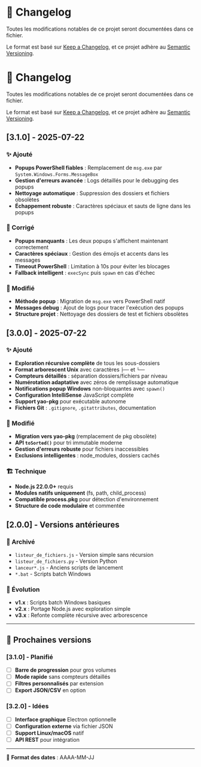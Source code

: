 # 📝 Changelog

Toutes les modifications notables de ce projet seront documentées dans ce fichier.

Le format est basé sur [Keep a Changelog](https://keepachangelog.com/fr/1.0.0/),
et ce projet adhère au [Semantic Versioning](https://semver.org/spec/v2.0.0.html).

# 📝 Changelog

Toutes les modifications notables de ce projet seront documentées dans ce fichier.

Le format est basé sur [Keep a Changelog](https://keepachangelog.com/fr/1.0.0/),
et ce projet adhère au [Semantic Versioning](https://semver.org/spec/v2.0.0.html).

## [3.1.0] - 2025-07-22

### ✨ Ajouté
- **Popups PowerShell fiables** : Remplacement de `msg.exe` par `System.Windows.Forms.MessageBox`
- **Gestion d'erreurs avancée** : Logs détaillés pour le debugging des popups
- **Nettoyage automatique** : Suppression des dossiers et fichiers obsolètes
- **Échappement robuste** : Caractères spéciaux et sauts de ligne dans les popups

### 🔧 Corrigé
- **Popups manquants** : Les deux popups s'affichent maintenant correctement
- **Caractères spéciaux** : Gestion des émojis et accents dans les messages
- **Timeout PowerShell** : Limitation à 10s pour éviter les blocages
- **Fallback intelligent** : `execSync` puis `spawn` en cas d'échec

### 🔄 Modifié
- **Méthode popup** : Migration de `msg.exe` vers PowerShell natif
- **Messages debug** : Ajout de logs pour tracer l'exécution des popups
- **Structure projet** : Nettoyage des dossiers de test et fichiers obsolètes

## [3.0.0] - 2025-07-22

### ✨ Ajouté
- **Exploration récursive complète** de tous les sous-dossiers
- **Format arborescent Unix** avec caractères `├──` et `└──`
- **Compteurs détaillés** : séparation dossiers/fichiers par niveau
- **Numérotation adaptative** avec zéros de remplissage automatique
- **Notifications popup Windows** non-bloquantes avec `spawn()`
- **Configuration IntelliSense** JavaScript complète
- **Support yao-pkg** pour exécutable autonome
- **Fichiers Git** : `.gitignore`, `.gitattributes`, documentation

### 🔄 Modifié
- **Migration vers yao-pkg** (remplacement de pkg obsolète)
- **API `toSorted()`** pour tri immutable moderne
- **Gestion d'erreurs robuste** pour fichiers inaccessibles
- **Exclusions intelligentes** : node_modules, dossiers cachés

### 🏗️ Technique
- **Node.js 22.0.0+** requis
- **Modules natifs uniquement** (fs, path, child_process)
- **Compatible process.pkg** pour détection d'environnement
- **Structure de code modulaire** et commentée

## [2.0.0] - Versions antérieures

### 📁 Archivé
- `listeur_de_fichiers.js` - Version simple sans récursion
- `listeur_de_fichiers.py` - Version Python
- `lanceur*.js` - Anciens scripts de lancement
- `*.bat` - Scripts batch Windows

### 🔄 Évolution
- **v1.x** : Scripts batch Windows basiques
- **v2.x** : Portage Node.js avec exploration simple
- **v3.x** : Refonte complète récursive avec arborescence

---

## 🎯 Prochaines versions

### [3.1.0] - Planifié
- [ ] **Barre de progression** pour gros volumes
- [ ] **Mode rapide** sans compteurs détaillés
- [ ] **Filtres personnalisés** par extension
- [ ] **Export JSON/CSV** en option

### [3.2.0] - Idées
- [ ] **Interface graphique** Electron optionnelle
- [ ] **Configuration externe** via fichier JSON
- [ ] **Support Linux/macOS** natif
- [ ] **API REST** pour intégration

---
📅 **Format des dates** : AAAA-MM-JJ
